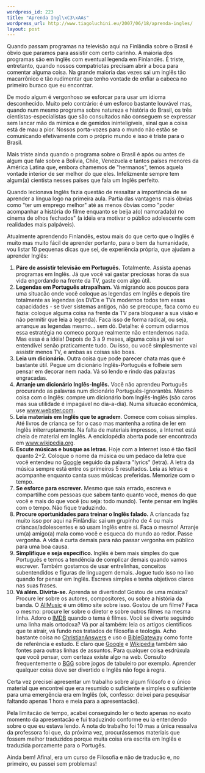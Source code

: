```yaml
--- 
wordpress_id: 223
title: "Aprenda Ingl\xC3\xAAs"
wordpress_url: http://www.tiagoluchini.eu/2007/06/18/aprenda-ingles/
layout: post
---
```

Quando passam programas na televisão aqui na Finlândia sobre o Brasil é óbvio que paramos para assistir com certo carinho. A maioria dos programas são em Inglês com eventual legenda em Finlandês. É triste, entretanto, quando nossos compatriotas precisam abrir a boca para comentar alguma coisa. Na grande maioria das vezes sai um inglês tão macarrônico e tão rudimentar que tenho vontade de enfiar a cabeca no primeiro buraco que eu encontrar.

De modo algum é vergonhoso se esforcar para usar um idioma desconhecido. Muito pelo contrário: é um esforco bastante louvável mas, quando num mesmo programa sobre natureza e história do Brasil, os três cientistas-especialistas que são consultados não conseguem se expressar sem lancar mão da mímica e de gemidos ininteligíveis, sinal que a coisa está de mau a pior. Nossos porta-vozes para o mundo não estão se comunicando efetivamente com o próprio mundo e isso é triste para o Brasil.

Mais triste ainda quando o programa sobre o Brasil é após ou antes de algum que fale sobre a Bolívia, Chile, Venezuela e tantos países menores da América Latina que, embora chamemos de "hermanos", temos aquela vontade interior de ser melhor do que eles. Infelizmente sempre tem algum(a) cientista nesses países que fala um Inglês perfeito.

Quando lecionava Inglês fazia questão de ressaltar a importância de se aprender a língua logo na primeira aula. Partia das vantagens mais óbvias como "ter um emprego melhor" até as menos óbvias como "poder acompanhar a história do filme enquanto se beija a(o) namorada(o)  no cinema de olhos fechados" (a idéia era motivar o público adolescente com realidades mais palpáveis).

Atualmente aprendendo Finlandês, estou mais do que certo que o Inglês é muito mas muito fácil de aprender portanto, para o bem da humanidade, vou listar 10 pequenas dicas que sei, de experiência própria, que ajudam a aprender Inglês:
<ol>
	<li><strong>Páre de assistir televisão em Português.</strong> Totalmente. Assista apenas programas em Inglês. Já que você vai gastar preciosas horas da sua vida engordando na frente da TV, gaste com algo útil.</li>
	<li><strong>Legendas em Português atrapalham.</strong> Vá migrando aos poucos para uma situacão onde você coloque as legendas em Inglês e depois tire totalmente as legendas (os DVDs e TVs modernos todos tem essas capacidades - se tiver sistemas antigos, não se preocupe, faca como eu fazia: coloque alguma coisa na frente da TV para bloquear a sua visão e não permitir que leia a legenda). Faca isso de forma radical, ou seja, arranque as legendas mesmo... sem dó. Detalhe: é comum odiarmos essa estratégia no comeco porque realmente não entendemos nada. Mas essa é a idéia! Depois de 3 a 9 meses, alguma coisa já vai ser entendível senão praticamente tudo. Ou isso, ou você simplesmente vai assistir menos TV, e ambas as coisas são boas.</li>
	<li><strong>Leia um dicionário.</strong> Outra coisa que pode parecer chata mas que é bastante útil. Pegue um dicionário Inglês-Português e folheie sem pensar em decorar nem nada. Vá só lendo e rindo das palavras engracadas.</li>
	<li><strong>Arranje um dicionário Inglês-Inglês.</strong> Você não aprendeu Português procurando as palavras num dicionário Português-Ignorantês. Mesmo coisa com o Inglês: compre um dicionário bom Inglês-Inglês (são caros mas sua utilidade é impagável no dia-a-dia). Numa situacão econômica, use <a href="http://www.webster.com" target="_blank">www.webster.com</a>.</li>
	<li><strong>Leia materiais em Inglês que te agradem</strong>. Comece com coisas simples. Até livros de crianca se for o caso mas mantenha a rotina de ler em Inglês initerruptamente. Na falta de materiais impressos, a Internet está cheia de material em Inglês. A enciclopédia aberta pode ser encontrada em <a href="http://www.wikipedia.org" target="_blank">www.wikipedia.org</a>.</li>
	<li><strong>Escute músicas e busque as letras</strong>. Hoje com a Internet isso é tão fácil quanto 2+2. Coloque o nome da música ou um pedaco da letra que você entendeu no <a href="http://www.google.com" target="_blank">Google</a> seguido da palavra "lyrics" (letra). A letra da música sempre está entre os primeiros 5 resultados. Leia as letras e acompanhe enquanto canta suas músicas preferidas. Memorize com o tempo.</li>
	<li><strong>Se esforce para escrever.</strong> Mesmo que saia errado, escreva e compartilhe com pessoas que sabem tanto quanto você, menos do que você e mais do que você (ou seja: todo mundo). Tente pensar em Inglês com o tempo. Não fique traduzindo.</li>
	<li><strong>Procure oportunidades para treinar o Inglês falado.</strong> A criancada faz muito isso por aqui na Finlândia: sai um grupinho de 4 ou mais criancas/adolescentes e só usam Inglês entre si. Faca o mesmo! Arranje um(a) amigo(a) mala como você e esqueca do mundo ao redor. Passe vergonha. A vida é curta demais para não passar vergonha em público para uma boa causa.</li>
	<li><strong>Simplifique e seja específico. </strong>Inglês é bem mais simples do que Português e temos a tendência de complicar demais quando vamos escrever. Também gostamos de usar entrelinhas, conceitos subentendidos e figuras de linguagem demais. Jogue tudo isso no lixo quando for pensar em Inglês. Escreva simples e tenha objetivos claros nas suas frases.</li>
	<li><strong>Vá além. Divirta-se. </strong>Aprenda se divertindo! Gostou de uma música? Procure ler sobre os autores, compositores, ou sobre a história da banda. O <a href="http://www.allmusic.com" target="_blank">AllMusic</a> é um ótimo site sobre isso. Gostou de um filme? Faca o mesmo: procure ler sobre o diretor e sobre outros filmes na mesma linha. Adoro o <a href="http://www.imdb.com" target="_blank">IMDB</a> quando o tema é filmes. Você se diverte seguindo uma linha mais ortodoxa? Vá por aí também: leia os artigos científicos que te atrair, vá fundo nos tratados de filosofia e teologia. Acho bastante coisa no <a href="http://christiananswers.net/" target="_blank">ChristianAnswers</a> e uso o <a href="http://www.biblegateway.com/" target="_blank">BibleGateway</a> como fonte de referência e estudo. E claro que <a href="http://www.google.com" target="_blank">Google</a> e <a href="http://www.wikipedia.org" target="_blank">Wikipedia</a> também são fontes para outras linhas de assuntos. Para qualquer coisa esdrúxula que você pensar, com certeza existe algo na web. Consulto frequentemente o <a href="http://www.boardgamegeek.com" target="_blank">BGG</a> sobre jogos de tabuleiro por exemplo. Aprender qualquer coisa deve ser divertido e Inglês não foge à regra.</li>
</ol>
Certa vez precisei apresentar um trabalho sobre algum filósofo e o único material que encontrei que era resumido o suficiente e simples o suficiente para uma emergência era em Inglês (ok, confesso: deixei para pesquisar faltando apenas 1 hora e meia para a apresentacão).

Pela limitacão de tempo, acabei conseguindo ler o texto apenas no exato momento da apresentacão e fui traduzindo conforme eu ia entendendo sobre o que eu estava lendo. A nota do trabalho foi 10 mas a única ressalva da professora foi que, da próxima vez, procurássemos materiais que fossem melhor traduzidos porque muita coisa era escrita em Inglês e traduzida porcamente para o Portugês.

Ainda bem! Afinal, era um curso de Filosofia e não de traducão e, no primeiro, eu passei sem problemas!
